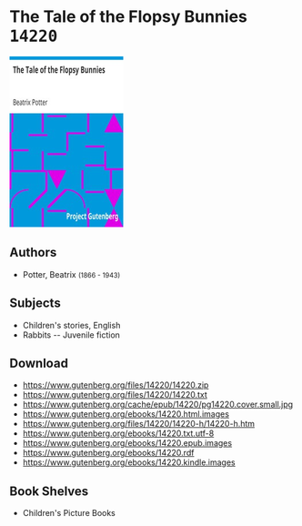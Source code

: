 # The Tale of the Flopsy Bunnies <kbd>14220</kbd>

![](./cover.medium.jpg "")

## Authors


 - Potter, Beatrix <small>(1866 - 1943)</small>

## Subjects


 - Children's stories, English
 - Rabbits -- Juvenile fiction

## Download


 - https://www.gutenberg.org/files/14220/14220.zip
 - https://www.gutenberg.org/files/14220/14220.txt
 - https://www.gutenberg.org/cache/epub/14220/pg14220.cover.small.jpg
 - https://www.gutenberg.org/ebooks/14220.html.images
 - https://www.gutenberg.org/files/14220/14220-h/14220-h.htm
 - https://www.gutenberg.org/ebooks/14220.txt.utf-8
 - https://www.gutenberg.org/ebooks/14220.epub.images
 - https://www.gutenberg.org/ebooks/14220.rdf
 - https://www.gutenberg.org/ebooks/14220.kindle.images

## Book Shelves


 - Children's Picture Books
